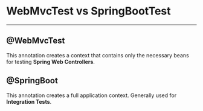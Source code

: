 # WebMvcTest vs SpringBootTest

-----------------------------------------------------------------------------

## @WebMvcTest 
This annotation creates a context that contains only the necessary beans for testing **Spring Web Controllers**.

## @SpringBoot
This annotation creates a full application context. Generally used for **Integration Tests**.